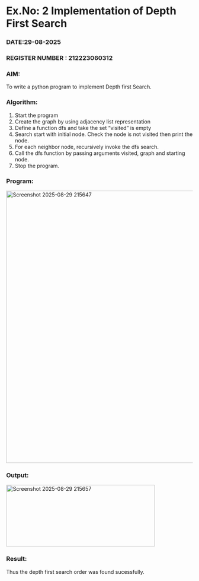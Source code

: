 # Ex.No: 2  Implementation of Depth First Search
### DATE:29-08-2025                                                                           
### REGISTER NUMBER : 212223060312
### AIM: 
To write a python program to implement Depth first Search. 
### Algorithm:
1. Start the program
2. Create the graph by using adjacency list representation
3. Define a function dfs and take the set “visited” is empty 
4. Search start with initial node. Check the node is not visited then print the node.
5. For each neighbor node, recursively invoke the dfs search.
6. Call the dfs function by passing arguments visited, graph and starting node.
7. Stop the program.
### Program:
<img width="920" height="734" alt="Screenshot 2025-08-29 215647" src="https://github.com/user-attachments/assets/648b464d-71d9-48f5-88d8-1617c44ef307" />

### Output:
<img width="401" height="166" alt="Screenshot 2025-08-29 215657" src="https://github.com/user-attachments/assets/c1f55bcc-3de1-430a-9f2d-a38ea8db3618" />


### Result:
Thus the depth first search order was found sucessfully.
